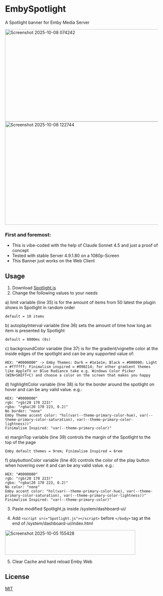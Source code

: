 
# EmbySpotlight

A Spotlight banner for Emby Media Server

<img width="1000" height="304" alt="Screenshot 2025-10-08 074242" src="https://github.com/user-attachments/assets/ec29913a-85e5-4a5e-8f86-e580e643b244" />

<img width="1000" height="340" alt="Screenshot 2025-10-08 122744" src="https://github.com/user-attachments/assets/87fcc35c-7b2d-495c-94b4-3ec1a25fff02" />


### First and foremost:
- This is vibe-coded with the help of Claude Sonnet 4.5 and just a proof of concept
- Tested with stable Server 4.9.1.80 on a 1080p-Screen
- This Banner just works on the Web Client


## Usage

 1. Download [Spotlight.js](https://github.com/v1rusnl/EmbySpotlight/blob/main/Spotlight.js)
 2. Change the following values to your needs
 
 a) limit variable (line 35) is for the amount of items from 50 latest the plugin shows in Spotlight in random order
 
 ```
 default = 10 items
 ```

 b) autoplayInterval variable (line 36) sets the amount of time how long an item is presented by Spotlight

 ```
 default = 8000ms (8s)
 ```

 c) backgroundColor variable (line 37) is for the gradient/vignette color at the inside edges of the spotlight and can be any supported value of: 
 
```
HEX: "#0000000" -> Emby Themes: Dark = #1e1e1e; Black = #000000; Light = #ffffff; Finimalism inspired = #090214; for other gradient themes like AppleTV or Blue Radiance take e.g. Windows Color Picker (WIN+SHIFT+C) and choose a color on the screen that makes you happy
```

 d) highlightColor variable (line 38) is for the border around the spotlight on hover and can be any valid value. e.g.: 
 
 ```
 HEX: "#0000000"
 rgb: "rgb(20 170 223)"
 rgba: "rgba(20 170 223, 0.2)"
 No border: "none"
 Emby Theme accent color: "hsl(var(--theme-primary-color-hue), var(--theme-primary-color-saturation), var(--theme-primary-color-lightness))"
 Finimalism Inspired: "var(--theme-primary-color)"
 ```
 
 e) marginTop variable (line 39) controls the margin of the Spotlight to the top of the page

 ```
 Emby default themes = 9rem; Finimalism Inspired = 6rem
 ```
 
 f) playbuttonColor variable (line 40) controls the color of the play button when hovering over it and can be any valid value. e.g.:
 
 ```
 HEX: "#0000000"
 rgb: "rgb(20 170 223)"
 rgba: "rgba(20 170 223, 0.2)"
 No color: "none"
 Emby accent color: "hsl(var(--theme-primary-color-hue), var(--theme-primary-color-saturation), var(--theme-primary-color-lightness))"
 Finimalism Inspired: "var(--theme-primary-color)"
 ```
 
 3. Paste modified Spotlight.js inside /system/dashboard-ui/
 
 4. Add ```<script src="Spotlight.js"></script>``` before ```</body>``` tag at the end of /system/dashboard-ui/index.html
<img width="429" height="81" alt="Screenshot 2025-10-05 155428" src="https://github.com/user-attachments/assets/10f18d01-a610-45b4-bb79-7c895204023d" />
 
 5. Clear Cache and hard reload Emby Web
    
## License

[MIT](https://github.com/v1rusnl/EmbySpotlight/blob/main/LICENSE)
